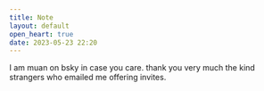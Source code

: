 ```yaml
---
title: Note
layout: default
open_heart: true
date: 2023-05-23 22:20
---
```


I am muan on bsky in case you care. thank you very much the kind strangers who emailed me offering invites.
